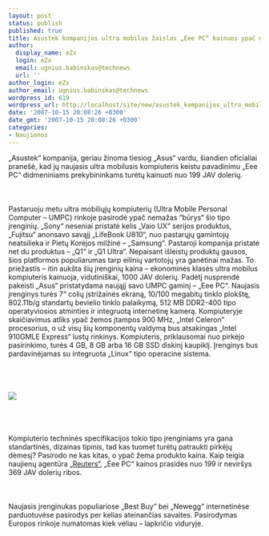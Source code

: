```yaml
---
layout: post
status: publish
published: true
title: Asustek kompanijos ultra mobilus žaislas „Eee PC“ kainuos ypač mažai
author:
  display_name: eZx
  login: eZx
  email: ugnius.babinskas@technews
  url: ''
author_login: eZx
author_email: ugnius.babinskas@technews
wordpress_id: 619
wordpress_url: http://localhost/site/new/asustek_kompanijos_ultra_mobilus_zaislas__eee_pc__kainuos_ypac_mazai/
date: '2007-10-15 20:08:26 +0300'
date_gmt: '2007-10-15 20:08:26 +0300'
categories:
- Naujienos
---
```

<p>„Asustek“ kompanija, geriau žinoma tiesiog „Asus“ vardu, šiandien oficialiai pranešė, kad jų naujasis ultra mobilusis kompiuteris keistu pavadinimu „Eee PC“ didmeniniams prekybininkams turėtų kainuoti nuo 199 JAV dolerių.<br />
<br><br />
<br>Pastaruoju metu ultra mobiliųjų kompiuterių (Ultra Mobile Personal Computer – UMPC) rinkoje pasirodė ypač nemažas “būrys“ šio tipo įrenginių. „Sony“ neseniai pristatė kelis „Vaio UX“ serijos produktus, „Fujitsu“ anonsavo savąjį „LifeBook U810“, nuo pastarųjų gamintojų neatsilieka ir Pietų Korėjos milžinė – „Samsung“. Pastaroji kompanija pristatė net du produktus – „Q1“ ir „Q1 Ultra“. Nepaisant išleistų produktų gausos, šios platformos populiarumas tarp eilinių vartotojų yra ganėtinai mažas. To priežastis – itin aukšta šių įrenginių kaina – ekonominės klasės ultra mobilus kompiuteris kainuoja, vidutiniškai, 1000 JAV dolerių. Padėtį nusprendė pakeisti „Asus“ pristatydama naująjį savo UMPC gaminį – „Eee PC“. Naujasis įrenginys turės 7“ colių įstrižainės ekraną, 10/100 megabitų tinklo plokštę, 802.11b/g standartų bevielio tinklo palaikymą, 512 MB DDR2-400 tipo operatyviosios atminties ir integruotą internetinę kamerą. Kompiuteryje skaičiavimus atliks ypač žemos įtampos 900 MHz, „Intel Celeron“ procesorius, o už visų šių komponentų valdymą bus atsakingas „Intel 910GMLE Express“ lustų rinkinys. Kompiuteris, priklausomai nuo pirkėjo pasirinkimo, turės 4 GB, 8 GB arba 16 GB SSD diskinį kaupiklį. Įrenginys bus pardavinėjamas su integruota „Linux“ tipo operacine sistema.<br />
<br><br />
<br><br><img src=" http://images.dailytech.com/nimage/6304_4965_701.jpg"><br><br />
<br><br />
<br>Kompiuterio techninės specifikacijos tokio tipo įrenginiams yra gana standartinės, dizainas tipinis, tad kas tuomet turėtų patraukti pirkėjų dėmesį? Pasirodo ne kas kitas, o ypač žema produkto kaina. Kaip teigia naujienų agentūra <a class="ns" href="http://www.reuters.com/article/companyNewsAndPR/idUSTP30697020071011 ">„Reuters“</a>, „Eee PC“ kainos prasidės nuo 199 ir neviršys 369 JAV dolerių ribos.<br />
<br><br />
<br>Naujasis įrenginukas populiariose „Best Buy“ bei „Newegg“ internetinėse parduotuvėse pasirodys per kelias ateinančias savaites. Pasirodymas Europos rinkoje numatomas kiek vėliau – lapkričio viduryje.<br />
<br></p>
